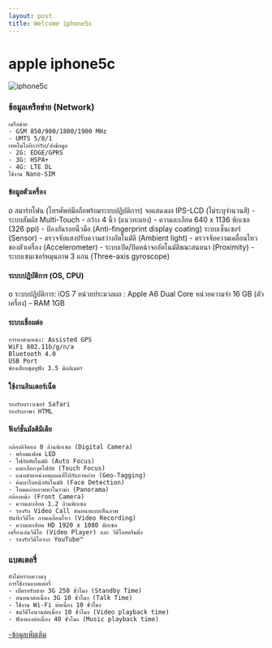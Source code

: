 ```yaml
---
layout: post
title: Welcome iphone5c
---
```

# apple iphone5c
![iphone5c](http://www.siamphone.com/spec/apple/images/iphone_5c/apple_iphone_5c_1.jpg)


### ข้อมูลเครือข่าย (Network) 
	
    เครือข่าย
    - GSM 850/900/1800/1900 MHz
    - UMTS 5/8/1
    เทคโนโลยีการรับ/ส่งข้อมูล
    - 2G: EDGE/GPRS
    - 3G: HSPA+
    - 4G: LTE DL
    ใช้งาน Nano-SIM



#### ข้อมูลตัวเครื่อง
  o 
    สมาร์ทโฟน (โทรศัพท์มือถือพร้อมระบบปฏิบัติการ)
    จอแสดงผล IPS-LCD (ไม่ระบุจำนวนสี)
    - ระบบสัมผัส Multi-Touch
    - กว้าง 4 นิ้ว (แนวทะแยง)
    - ความละเอียด 640 x 1136 พิกเซล (326 ppi)
    - ป้องกันรอยนิ้วมือ (Anti-fingerprint display coating)
    ระบบเซ็นเซอร์ (Sensor)
    - ตรวจจับแสงปรับความสว่างอัตโนมัติ (Ambient light)
    - ตรวจจับความเคลื่อนไหวของตัวเครื่อง (Accelerometer)
    - ระบบเปิด/ปิดหน้าจออัตโนมัติขณะสนทนา (Proximity)
    - ระบบเซนเซอร์หมุนภาพ 3 แกน (Three-axis gyroscope)



     
#### ระบบปฏิบัติการ (OS, CPU)
  o ระบบปฏิบัติการ: iOS 7
    หน่วยประมวลผล : Apple A6 Dual Core
    หน่วยความจำ 16 GB (ตัวเครื่อง)
    - RAM 1GB


    
#### ระบบเชื่อมต่อ
  

    การหาตำแหน่ง: Assisted GPS
    WiFi 802.11b/g/n/a
    Bluetooth 4.0
    USB Port
    ช่องเสียบชุดหูฟัง 3.5 มิลลิเมตร



#### ใช้งานอินเตอร์เน็ต

    รองรับบราวเซอร์ Safari
    รองรับภาษา HTML 


#### ฟังก์ชั่นมัลติมีเดีย


    กล้องดิจิตอล 8 ล้านพิกเซล (Digital Camera)
    - พร้อมแฟลช LED
    - โฟกัสอัตโนมัติ (Auto Focus)
    - แตะเลือกจุดโฟกัส (Touch Focus)
    - แนบตำแหน่งบนแผนที่ไปกับภาพถ่าย (Geo-Tagging)
    - ค้นหาใบหน้าอัตโนมัติ (Face Detection)
    - โหมดถ่ายภาพพาโนราม่า (Panorama)
    กล้องหน้า (Front Camera)
    - ความละเอียด 1.2 ล้านพิกเซล
    - รองรับ Video Call สนทนาแบบเห็นภาพ
    บันทึกวีดีโอ ภาพเคลื่อนไหว (Video Recording)
    - ความละเอียด HD 1920 x 1080 พิกเซล
    เครื่องเล่นวีดีโอ (Video Player) และ วีดีโอสตรีมมิ่ง
    - รองรับวีดีโอจาก YouTube™


### แบตเตอรี่
	


    ยังไม่ทราบความจุ
    การใช้งานแบตเตอรี่
    - เปิดรอรับสาย 3G 250 ชั่วโมง (Standby Time)
    - สนทนาต่อเนื่อง 3G 10 ชั่วโมง (Talk Time)
    - ใช้งาน Wi-Fi ต่อเนื่อง 10 ชั่วโมง
    - ชมวีดีโอนานต่อเนื่อง 10 ชั่วโมง (Video playback time)
    - ฟังเพลงต่อเนื่อง 40 ชั่วโมง (Music playback time)




[-ข้อมูลเพิ่มเติม](https://www.google.co.th/search?dcr=0&source=hp&q=%E0%B9%84%E0%B8%AD%E0%B9%82%E0%B8%9F%E0%B8%995+cs&oq=%E0%B9%84%E0%B8%AD%E0%B9%82%E0%B8%9F%E0%B8%995+cs&gs_l=psy-ab.3..0i22i30k1l3j0i22i10i30k1.6674.20617.0.20913.14.12.2.0.0.0.256.1334.7j4j1.12.0....0...1.1.64.psy-ab..0.13.1090...0j0i131k1j0i10i42k1j0i10k1.oAFzW3POzRg)
